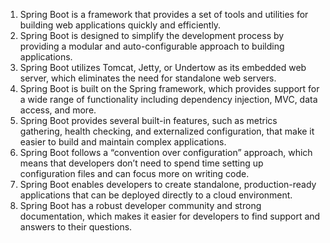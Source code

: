 

1. Spring Boot is a framework that provides a set of tools and utilities for building web applications quickly and efficiently.
2. Spring Boot is designed to simplify the development process by providing a modular and auto-configurable approach to building applications.
3. Spring Boot utilizes Tomcat, Jetty, or Undertow as its embedded web server, which eliminates the need for standalone web servers.
4. Spring Boot is built on the Spring framework, which provides support for a wide range of functionality including dependency injection, MVC, data access, and more.
5. Spring Boot provides several built-in features, such as metrics gathering, health checking, and externalized configuration, that make it easier to build and maintain complex applications.
6. Spring Boot follows a “convention over configuration” approach, which means that developers don’t need to spend time setting up configuration files and can focus more on writing code.
7. Spring Boot enables developers to create standalone, production-ready applications that can be deployed directly to a cloud environment.
8. Spring Boot has a robust developer community and strong documentation, which makes it easier for developers to find support and answers to their questions.